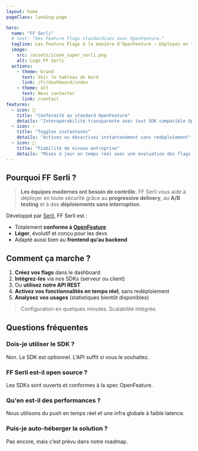 ```yaml
---
layout: home
pageClass: landing-page

hero:
  name: "FF Serli"
  # text: "Des Feature Flags standardisés avec OpenFeature."
  tagline: Les Feature Flags à la manière d'OpenFeature – Déployez en toute confiance avec FF Serli.
  image:
    src: /assets/icone_super_serli.png
    alt: Logo FF Serli
  actions:
    - theme: brand
      text: Voir le tableau de bord
      link: /fr/dashboard/index
    - theme: alt
      text: Nous contacter
      link: /contact
features:
  - icon: 🧩
    title: "Conformité au standard OpenFeature"
    details: "Interopérabilité transparente avec tout SDK compatible OpenFeature"
  - icon: ⚡
    title: "Toggles instantanés"
    details: "Activez ou désactivez instantanément sans redéploiement"
  - icon: 🏢
    title: "Fiabilité de niveau entreprise"
    details: "Mises à jour en temps réel avec une évaluation des flags à faible latence"
---
```


## Pourquoi FF Serli ?

> **Les équipes modernes ont besoin de contrôle.**
> FF Serli vous aide à déployer en toute sécurité grâce au **progressive delivery**, au **A/B testing** et à des **déploiements sans interruption**.

Développé par [Serli](https://www.serli.com), FF Serli est :

- Totalement **conforme à [OpenFeature](https://openfeature.dev/)**
- **Léger**, évolutif et conçu pour les devs
- Adapté aussi bien au **frontend qu’au backend**

## Comment ça marche ?

1. **Créez vos flags** dans le dashboard
2. **Intégrez-les** via nos SDKs (serveur ou client)
3. Ou **utilisez notre API REST**
4. **Activez vos fonctionnalités en temps réel**, sans redéploiement
5. **Analysez vos usages** (statistiques bientôt disponibles)

> Configuration en quelques minutes. Scalabilité intégrée.


## Questions fréquentes

### Dois-je utiliser le SDK ?

Non. Le SDK est optionnel. L'API suffit si vous le souhaitez.

### FF Serli est-il open source ?

Les SDKs sont ouverts et conformes à la spec OpenFeature.

### Qu'en est-il des performances ?

Nous utilisons du push en temps réel et une infra globale à faible latence.

### Puis-je auto-héberger la solution ?

Pas encore, mais c’est prévu dans notre roadmap.
